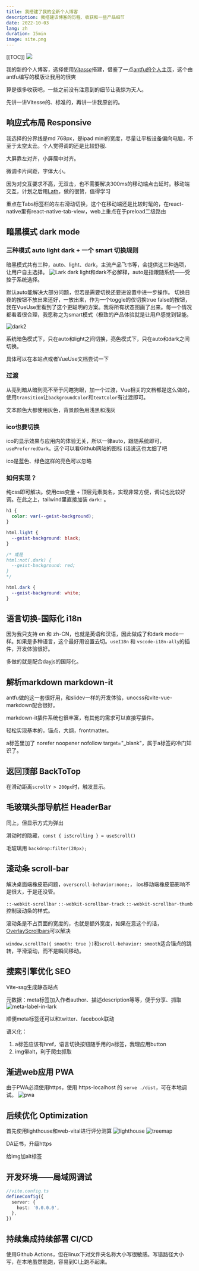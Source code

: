 ```yaml
---
title: 我搭建了我的全新个人博客
description: 我搭建该博客的历程、收获和一些产品细节
date: 2022-10-03
lang: zh
duration: 15min
image: site.png
---
```


[[TOC]]
<img src="/imgs/site.png"/>

我的新的个人博客，选择使用[*Vitesse*](https://github.com/antfu/vitesse)搭建，借鉴了一点[antfu的个人主页](https://antfu.me/)，这个由antfu编写的模版让我用的很爽

算是很多收获吧，一些之前没有注意到的细节让我惊为天人。

先讲一讲Vitesse的、标准的，再讲一讲我原创的。
## 响应式布局 Responsive
我选择的分界线是md 768px，是ipad mini的宽度，尽量让平板设备偏向电脑，不至于太空太丑。个人觉得调的还是比较舒服.

大屏靠左对齐，小屏居中对齐。

微调卡片间距，字体大小。

因为对交互要求不高，无双击，也不需要解决300ms的移动端点击延时。移动端交互，计划之后用[Lath](https://lath.dev/)，做的很赞，值得学习

重点在Tabs标签栏的左右滑动切换，这个在移动端还是比较时髦的，在react-native里有react-native-tab-view，web上重点在于preload二级路由


## 暗黑模式 dark mode
### 三种模式 auto light dark + 一个 smart 切换规则
暗黑模式共有三种，auto、light、dark，主流产品飞书等，会提供这三种选项，让用户自主选择。
![Lark dark](/imgs/dark.jpg)
light和dark不必解释，auto是指跟随系统——受控于系统选择。

默认auto能解决大部分问题，但若是需要切换还要进设置中进一步操作。
切换日夜的按钮不放出来还好，一放出来，作为一个toggle的仅切换true false的按钮，我在VueUse里看到了这个更聪明的方案。我将所有状态图画了出来。每一个情况都看着很合理，我愿称之为smart模式（极致的产品体验就是让用户感觉到智能。

![dark2](/imgs/dark2.png)

系统暗色模式下，只在auto和light之间切换，亮色模式下，只在auto和dark之间切换。

具体可以在本站点或者VueUse文档尝试一下
### 过渡
从亮到暗从暗到亮不至于闪瞎狗眼，加一个过渡，Vue相关的文档都是这么做的，使用`transition`让`backgroundColor`和`textColor`有过渡即可。

文本颜色大都使用灰色，背景颜色用浅黑和浅灰

### ico也要切换
ico的显示效果与应用内的体验无关，所以一律auto，跟随系统即可，`usePreferredDark`。这个可以看Github网站的图标 (话说这也太细了吧

ico是蓝色、绿色这样的亮色可以忽略

### 如何实现？
纯css即可解决。使用css变量 + 顶层元素类名，实现非常方便，调试也比较好调。在此之上，tailwind里直接加装 `dark:` 。

```css
h1 {
  color: var(--geist-background);
}

html.light {
  --geist-background: black;
}

/* 或是
html:not(.dark) {
  --geist-background: red;
}
*/

html.dark {
  --geist-background: white;
}
```

## 语言切换-国际化 i18n
因为我只支持 en 和 zh-CN，也就是英语和汉语，因此做成了和dark mode一样。如果是多种语言，这个最好用设置去切。`useI18n` 和 `vscode-i18n-ally`的插件，开发体验很好。

多做的就是配合dayjs的国际化。

## 解析markdown markdown-it
antfu做的这一套很好用，和slidev一样的开发体验，unocss和vite-vue-markdown配合很好。

markdown-it插件系统也很丰富，有其他的需求可以直接写插件。

轻松实现基本的，锚点，大纲，frontmatter。

a标签里加了 norefer noopener nofollow target="_blank"，属于a标签的冷门知识了。

## 返回顶部 BackToTop
在滑动距离`scrollY > 200px`时，触发显示。

## 毛玻璃头部导航栏 HeaderBar
同上，但显示方式为弹出

滑动时的隐藏，`const { isScrolling } = useScroll()`

毛玻璃用 `backdrop:filter(20px);`


## 滚动条 scroll-bar
解决桌面端橡皮筋问题，`overscroll-behavior:none;`，
ios移动端橡皮筋影响不是很大，于是还没管。

`::-webkit-scrollbar`
`::-webkit-scrollbar-track`
`::-webkit-scrollbar-thumb`控制滚动条的样式。

滚动条是不占页面的宽度的，也就是额外宽度，如果在意这个的话，[OverlayScrollbars](https://github.com/KingSora/OverlayScrollbars)可以解决

`window.scrollTo({ smooth: true })`和`scroll-behavior: smooth`适合锚点的跳转，平滑滚动，而不是瞬间移动。

## 搜索引擎优化 SEO
Vite-ssg生成静态站点

元数据：meta标签加入作者author、描述description等等，便于分享、抓取
![meta-label-in-lark](/imgs/myNewWebsite/meta-label.png)

顺便meta标签还可以和twitter、facebook联动

语义化：
1. a标签应该有href，语言切换按钮随手用的a标签，我理应用button
2. img带alt，利于爬虫抓取

## 渐进web应用 PWA
由于PWA必须使用https，使用 https-localhost 的 `serve ./dist`，可在本地调试。
![pwa](/imgs/myNewWebsite/pwa.png)

## 后续优化 Optimization
首先使用lighthouse和web-vital进行评分测算
![lighthouse](/imgs/myNewWebsite/lighthouse/lighthouse.jpg)
![treemap](/imgs/myNewWebsite/lighthouse/treemap.png)

DA证书，升级https

给img加alt标签

## 开发环境——局域网调试
```typescript
//vite.config.ts
defineConfig({
  server: {
    host: '0.0.0.0',
  },
})
```
## 持续集成持续部署 CI/CD
使用Github Actions，但在linux下对文件夹名称大小写很敏感。写错路径大小写，在本地虽然能跑，容易到CI上跑不起来。
